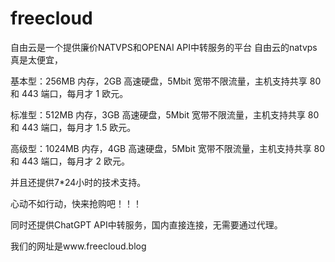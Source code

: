 # freecloud
自由云是一个提供廉价NATVPS和OPENAI API中转服务的平台
自由云的natvps真是太便宜，

基本型：256MB 内存，2GB 高速硬盘，5Mbit 宽带不限流量，主机支持共享 80 和 443 端口，每月才 1 欧元。

标准型：512MB 内存，3GB 高速硬盘，5Mbit 宽带不限流量，主机支持共享 80 和 443 端口，每月才 1.5 欧元。

高级型：1024MB 内存，4GB 高速硬盘，5Mbit 宽带不限流量，主机支持共享 80 和 443 端口，每月才 2 欧元。

并且还提供7*24小时的技术支持。

心动不如行动，快来抢购吧！！！

同时还提供ChatGPT API中转服务，国内直接连接，无需要通过代理。

我们的网址是www.freecloud.blog
